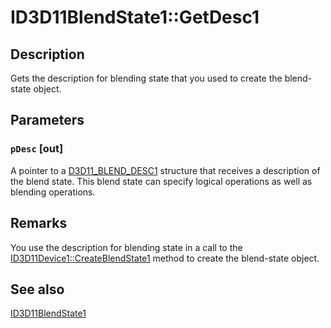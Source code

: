 # ID3D11BlendState1::GetDesc1

## Description

Gets the description for blending state that you used to create the blend-state object.

## Parameters

### `pDesc` [out]

A pointer to a [D3D11_BLEND_DESC1](https://learn.microsoft.com/windows/desktop/api/d3d11_1/ns-d3d11_1-cd3d11_blend_desc1) structure that receives a description of the blend state. This blend state can specify logical operations as well as blending operations.

## Remarks

You use the description for blending state in a call to the [ID3D11Device1::CreateBlendState1](https://learn.microsoft.com/windows/desktop/api/d3d11_1/nf-d3d11_1-id3d11device1-createblendstate1) method to create the blend-state object.

## See also

[ID3D11BlendState1](https://learn.microsoft.com/windows/desktop/api/d3d11_1/nn-d3d11_1-id3d11blendstate1)